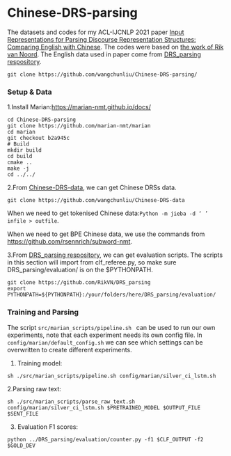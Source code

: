 # Chinese-DRS-parsing

The datasets and codes for my ACL-IJCNLP 2021 paper [Input Representations for Parsing Discourse Representation Structures: Comparing English with Chinese](https://aclanthology.org/2021.acl-short.97.pdf). 
The codes were based on [the work of Rik van Noord](https://github.com/RikVN/Neural_DRS).
The English data used in paper come from [DRS_parsing respository](https://github.com/RikVN/DRS_parsing).

```
git clone https://github.com/wangchunliu/Chinese-DRS-parsing/
```

### Setup & Data

1.Install Marian:https://marian-nmt.github.io/docs/

```
cd Chinese-DRS-parsing
git clone https://github.com/marian-nmt/marian
cd marian
git checkout b2a945c
# Build
mkdir build
cd build
cmake ..
make -j
cd ../../
```

2.From [Chinese-DRS-data](https://github.com/wangchunliu/Chinese-DRS-data), we can get Chinese DRSs data.

```
git clone https://github.com/wangchunliu/Chinese-DRS-data
```

When we need to get tokenised Chinese data:`Python -m jieba -d ‘ ’  infile > outfile`.

When we need to get BPE Chinese data, we use the commands from https://github.com/rsennrich/subword-nmt.


3.From [DRS_parsing respository](https://github.com/RikVN/DRS_parsing), we can get evaluation scripts. 
The scripts in this section will import from clf_referee.py, so make sure DRS_parsing/evaluation/ is on the $PYTHONPATH.

```
git clone https://github.com/RikVN/DRS_parsing
export PYTHONPATH=${PYTHONPATH}:/your/folders/here/DRS_parsing/evaluation/
```

### Training and Parsing

The script ``src/marian_scripts/pipeline.sh `` can be used to run our own experiments, note that each experiment needs its own config file.
In `` config/marian/default_config.sh `` we can see which settings can be overwritten to create different experiments.

1. Training model:
```
sh ./src/marian_scripts/pipeline.sh config/marian/silver_ci_lstm.sh 
```

2.Parsing raw text:
```
sh ./src/marian_scripts/parse_raw_text.sh config/marian/silver_ci_lstm.sh $PRETRAINED_MODEL $OUTPUT_FILE $SENT_FILE 
```

3. Evaluation F1 scores:
```
python ../DRS_parsing/evaluation/counter.py -f1 $CLF_OUTPUT -f2 $GOLD_DEV
```
